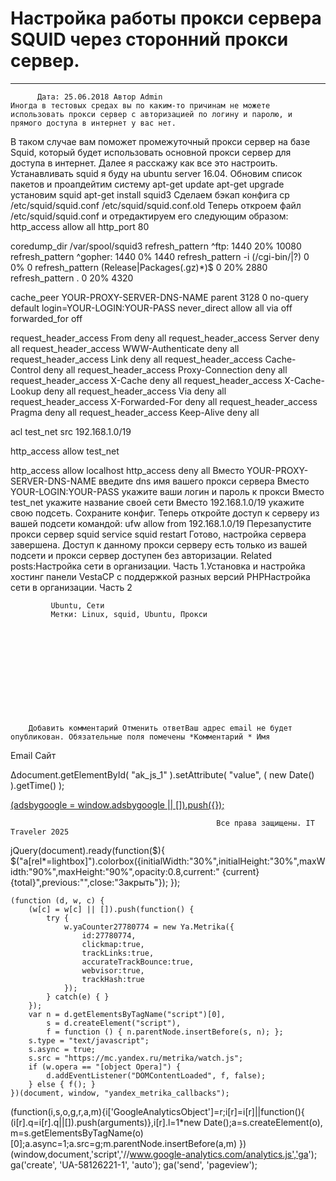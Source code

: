 #                 	Настройка работы прокси сервера SQUID через сторонний прокси сервер.                	  
***            ***

			
            
		
    
	
    	  Дата: 25.06.2018 Автор Admin  
	Иногда в тестовых средах вы по каким-то причинам не можете использовать прокси сервер с авторизацией по логину и паролю, и прямого доступа в интернет у вас нет.
В таком случае вам поможет промежуточный прокси сервер на базе Squid, который будет использовать основной прокси сервер для доступа в интернет.
Далее я расскажу как все это настроить.
Устанавливать squid я буду на ubuntu server 16.04.
Обновим список пакетов и проапдейтим систему
apt-get update
apt-get upgrade
установим squid
apt-get install squid3
Сделаем бэкап конфига
cp /etc/squid/squid.conf /etc/squid/squid.conf.old
Теперь откроем файл /etc/squid/squid.conf и отредактируем его следующим образом:
http_access allow all
http_port 80

coredump_dir /var/spool/squid3
refresh_pattern ^ftp:       1440    20% 10080
refresh_pattern ^gopher:    1440    0%  1440
refresh_pattern -i (/cgi-bin/|\?) 0 0%  0
refresh_pattern (Release|Packages(.gz)*)$      0       20%     2880
refresh_pattern .       0   20% 4320

cache_peer YOUR-PROXY-SERVER-DNS-NAME parent 3128 0 no-query default login=YOUR-LOGIN:YOUR-PASS
never_direct allow all
via off
forwarded_for off

request_header_access From deny all
request_header_access Server deny all
request_header_access WWW-Authenticate deny all
request_header_access Link deny all
request_header_access Cache-Control deny all
request_header_access Proxy-Connection deny all
request_header_access X-Cache deny all
request_header_access X-Cache-Lookup deny all
request_header_access Via deny all
request_header_access X-Forwarded-For deny all
request_header_access Pragma deny all
request_header_access Keep-Alive deny all

acl test_net src 192.168.1.0/19

http_access allow test_net

http_access allow localhost
http_access deny all
Вместо YOUR-PROXY-SERVER-DNS-NAME введите dns имя вашего прокси сервера
Вместо YOUR-LOGIN:YOUR-PASS укажите ваши логин и пароль к прокси
Вместо test_net укажите название своей сети
Вместо 192.168.1.0/19 укажите свою подсеть.
Сохраните конфиг.
Теперь откройте доступ к серверу из вашей подсети командой:
ufw allow from 192.168.1.0/19
Перезапустите прокси сервер squid
service squid restart
Готово, настройка сервера завершена.
Доступ к данному прокси серверу есть только из вашей подсети и прокси сервер доступен без авторизации.
Related posts:Настройка сети в организации. Часть 1.Установка и настройка хостинг панели VestaCP c поддержкой разных версий PHPНастройка сети в организации. Часть 2
        
             Ubuntu, Сети 
             Метки: Linux, squid, Ubuntu, Прокси  
        
            
        
    
                        
                    
                    
                
        
                
	
		
		Добавить комментарий Отменить ответВаш адрес email не будет опубликован. Обязательные поля помечены *Комментарий * Имя 
Email 
Сайт 
 
&#916;document.getElementById( "ak_js_1" ).setAttribute( "value", ( new Date() ).getTime() );	
	
<ins class="adsbygoogle"
     style="display:block"
     data-ad-client="ca-pub-1890562251101921"
     data-ad-slot="9117958896"
     data-ad-format="auto">
(adsbygoogle = window.adsbygoogle || []).push({});
			
        
        
		
        
           
    
    
  
	
    
		
        
             
			
                
                    
                                                  Все права защищены. IT Traveler 2025 
                         
                        
																														                    
                    
				
                
                
    
			
		                            
	
	
                
                
			
                
		
        
	
    
jQuery(document).ready(function($){
  $("a[rel*=lightbox]").colorbox({initialWidth:"30%",initialHeight:"30%",maxWidth:"90%",maxHeight:"90%",opacity:0.8,current:" {current}  {total}",previous:"",close:"Закрыть"});
});
  
    (function (d, w, c) {
        (w[c] = w[c] || []).push(function() {
            try {
                w.yaCounter27780774 = new Ya.Metrika({
                    id:27780774,
                    clickmap:true,
                    trackLinks:true,
                    accurateTrackBounce:true,
                    webvisor:true,
                    trackHash:true
                });
            } catch(e) { }
        });
        var n = d.getElementsByTagName("script")[0],
            s = d.createElement("script"),
            f = function () { n.parentNode.insertBefore(s, n); };
        s.type = "text/javascript";
        s.async = true;
        s.src = "https://mc.yandex.ru/metrika/watch.js";
        if (w.opera == "[object Opera]") {
            d.addEventListener("DOMContentLoaded", f, false);
        } else { f(); }
    })(document, window, "yandex_metrika_callbacks");
  (function(i,s,o,g,r,a,m){i['GoogleAnalyticsObject']=r;i[r]=i[r]||function(){
  (i[r].q=i[r].q||[]).push(arguments)},i[r].l=1*new Date();a=s.createElement(o),
  m=s.getElementsByTagName(o)[0];a.async=1;a.src=g;m.parentNode.insertBefore(a,m)
  })(window,document,'script','//www.google-analytics.com/analytics.js','ga');
  ga('create', 'UA-58126221-1', 'auto');
  ga('send', 'pageview');
